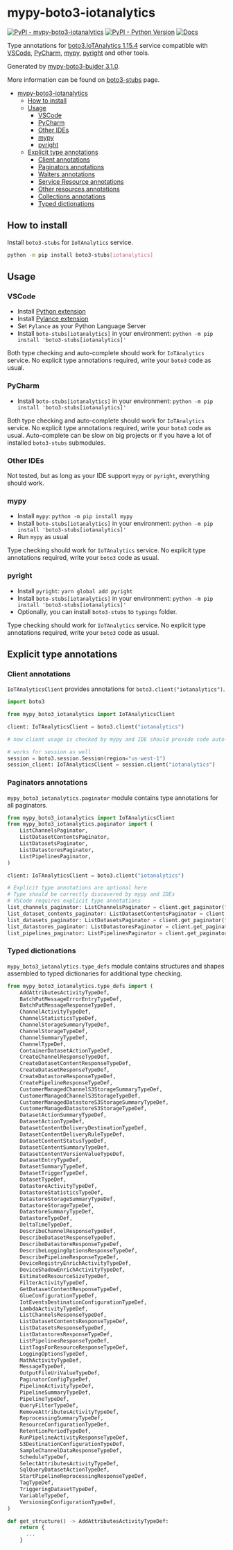 # mypy-boto3-iotanalytics

[![PyPI - mypy-boto3-iotanalytics](https://img.shields.io/pypi/v/mypy-boto3-iotanalytics.svg?color=blue)](https://pypi.org/project/mypy-boto3-iotanalytics)
[![PyPI - Python Version](https://img.shields.io/pypi/pyversions/mypy-boto3-iotanalytics.svg?color=blue)](https://pypi.org/project/mypy-boto3-iotanalytics)
[![Docs](https://img.shields.io/readthedocs/mypy-boto3-builder.svg?color=blue)](https://mypy-boto3-builder.readthedocs.io/)

Type annotations for
[boto3.IoTAnalytics 1.15.4](https://boto3.amazonaws.com/v1/documentation/api/1.15.4/reference/services/iotanalytics.html#IoTAnalytics) service
compatible with
[VSCode](https://code.visualstudio.com/),
[PyCharm](https://www.jetbrains.com/pycharm/),
[mypy](https://github.com/python/mypy),
[pyright](https://github.com/microsoft/pyright)
and other tools.

Generated by [mypy-boto3-buider 3.1.0](https://github.com/vemel/mypy_boto3_builder).

More information can be found on [boto3-stubs](https://pypi.org/project/boto3-stubs/) page.

- [mypy-boto3-iotanalytics](#mypy-boto3-iotanalytics)
  - [How to install](#how-to-install)
  - [Usage](#usage)
    - [VSCode](#vscode)
    - [PyCharm](#pycharm)
    - [Other IDEs](#other-ides)
    - [mypy](#mypy)
    - [pyright](#pyright)
  - [Explicit type annotations](#explicit-type-annotations)
    - [Client annotations](#client-annotations)
    - [Paginators annotations](#paginators-annotations)
    - [Waiters annotations](#waiters-annotations)
    - [Service Resource annotations](#service-resource-annotations)
    - [Other resources annotations](#other-resources-annotations)
    - [Collections annotations](#collections-annotations)
    - [Typed dictionations](#typed-dictionations)

## How to install

Install `boto3-stubs` for `IoTAnalytics` service.

```bash
python -m pip install boto3-stubs[iotanalytics]
```

## Usage

### VSCode

- Install [Python extension](https://marketplace.visualstudio.com/items?itemName=ms-python.python)
- Install [Pylance extension](https://marketplace.visualstudio.com/items?itemName=ms-python.vscode-pylance)
- Set `Pylance` as your Python Language Server
- Install `boto-stubs[iotanalytics]` in your environment: `python -m pip install 'boto3-stubs[iotanalytics]'`

Both type checking and auto-complete should work for `IoTAnalytics` service.
No explicit type annotations required, write your `boto3` code as usual.

### PyCharm

- Install `boto-stubs[iotanalytics]` in your environment: `python -m pip install 'boto3-stubs[iotanalytics]'`

Both type checking and auto-complete should work for `IoTAnalytics` service.
No explicit type annotations required, write your `boto3` code as usual.
Auto-complete can be slow on big projects or if you have a lot of installed `boto3-stubs` submodules.

### Other IDEs

Not tested, but as long as your IDE support `mypy` or `pyright`, everything should work.

### mypy

- Install `mypy`: `python -m pip install mypy`
- Install `boto-stubs[iotanalytics]` in your environment: `python -m pip install 'boto3-stubs[iotanalytics]'`
- Run `mypy` as usual

Type checking should work for `IoTAnalytics` service.
No explicit type annotations required, write your `boto3` code as usual.

### pyright

- Install `pyright`: `yarn global add pyright`
- Install `boto-stubs[iotanalytics]` in your environment: `python -m pip install 'boto3-stubs[iotanalytics]'`
- Optionally, you can install `boto3-stubs` to `typings` folder.

Type checking should work for `IoTAnalytics` service.
No explicit type annotations required, write your `boto3` code as usual.

## Explicit type annotations

### Client annotations

`IoTAnalyticsClient` provides annotations for `boto3.client("iotanalytics")`.

```python
import boto3

from mypy_boto3_iotanalytics import IoTAnalyticsClient

client: IoTAnalyticsClient = boto3.client("iotanalytics")

# now client usage is checked by mypy and IDE should provide code auto-complete

# works for session as well
session = boto3.session.Session(region="us-west-1")
session_client: IoTAnalyticsClient = session.client("iotanalytics")
```

### Paginators annotations

`mypy_boto3_iotanalytics.paginator` module contains type annotations for all paginators.

```python
from mypy_boto3_iotanalytics import IoTAnalyticsClient
from mypy_boto3_iotanalytics.paginator import (
    ListChannelsPaginator,
    ListDatasetContentsPaginator,
    ListDatasetsPaginator,
    ListDatastoresPaginator,
    ListPipelinesPaginator,
)

client: IoTAnalyticsClient = boto3.client("iotanalytics")

# Explicit type annotations are optional here
# Type should be correctly discovered by mypy and IDEs
# VSCode requires explicit type annotations
list_channels_paginator: ListChannelsPaginator = client.get_paginator("list_channels")
list_dataset_contents_paginator: ListDatasetContentsPaginator = client.get_paginator("list_dataset_contents")
list_datasets_paginator: ListDatasetsPaginator = client.get_paginator("list_datasets")
list_datastores_paginator: ListDatastoresPaginator = client.get_paginator("list_datastores")
list_pipelines_paginator: ListPipelinesPaginator = client.get_paginator("list_pipelines")
```







### Typed dictionations

`mypy_boto3_iotanalytics.type_defs` module contains structures and shapes assembled
to typed dictionaries for additional type checking.

```python
from mypy_boto3_iotanalytics.type_defs import (
    AddAttributesActivityTypeDef,
    BatchPutMessageErrorEntryTypeDef,
    BatchPutMessageResponseTypeDef,
    ChannelActivityTypeDef,
    ChannelStatisticsTypeDef,
    ChannelStorageSummaryTypeDef,
    ChannelStorageTypeDef,
    ChannelSummaryTypeDef,
    ChannelTypeDef,
    ContainerDatasetActionTypeDef,
    CreateChannelResponseTypeDef,
    CreateDatasetContentResponseTypeDef,
    CreateDatasetResponseTypeDef,
    CreateDatastoreResponseTypeDef,
    CreatePipelineResponseTypeDef,
    CustomerManagedChannelS3StorageSummaryTypeDef,
    CustomerManagedChannelS3StorageTypeDef,
    CustomerManagedDatastoreS3StorageSummaryTypeDef,
    CustomerManagedDatastoreS3StorageTypeDef,
    DatasetActionSummaryTypeDef,
    DatasetActionTypeDef,
    DatasetContentDeliveryDestinationTypeDef,
    DatasetContentDeliveryRuleTypeDef,
    DatasetContentStatusTypeDef,
    DatasetContentSummaryTypeDef,
    DatasetContentVersionValueTypeDef,
    DatasetEntryTypeDef,
    DatasetSummaryTypeDef,
    DatasetTriggerTypeDef,
    DatasetTypeDef,
    DatastoreActivityTypeDef,
    DatastoreStatisticsTypeDef,
    DatastoreStorageSummaryTypeDef,
    DatastoreStorageTypeDef,
    DatastoreSummaryTypeDef,
    DatastoreTypeDef,
    DeltaTimeTypeDef,
    DescribeChannelResponseTypeDef,
    DescribeDatasetResponseTypeDef,
    DescribeDatastoreResponseTypeDef,
    DescribeLoggingOptionsResponseTypeDef,
    DescribePipelineResponseTypeDef,
    DeviceRegistryEnrichActivityTypeDef,
    DeviceShadowEnrichActivityTypeDef,
    EstimatedResourceSizeTypeDef,
    FilterActivityTypeDef,
    GetDatasetContentResponseTypeDef,
    GlueConfigurationTypeDef,
    IotEventsDestinationConfigurationTypeDef,
    LambdaActivityTypeDef,
    ListChannelsResponseTypeDef,
    ListDatasetContentsResponseTypeDef,
    ListDatasetsResponseTypeDef,
    ListDatastoresResponseTypeDef,
    ListPipelinesResponseTypeDef,
    ListTagsForResourceResponseTypeDef,
    LoggingOptionsTypeDef,
    MathActivityTypeDef,
    MessageTypeDef,
    OutputFileUriValueTypeDef,
    PaginatorConfigTypeDef,
    PipelineActivityTypeDef,
    PipelineSummaryTypeDef,
    PipelineTypeDef,
    QueryFilterTypeDef,
    RemoveAttributesActivityTypeDef,
    ReprocessingSummaryTypeDef,
    ResourceConfigurationTypeDef,
    RetentionPeriodTypeDef,
    RunPipelineActivityResponseTypeDef,
    S3DestinationConfigurationTypeDef,
    SampleChannelDataResponseTypeDef,
    ScheduleTypeDef,
    SelectAttributesActivityTypeDef,
    SqlQueryDatasetActionTypeDef,
    StartPipelineReprocessingResponseTypeDef,
    TagTypeDef,
    TriggeringDatasetTypeDef,
    VariableTypeDef,
    VersioningConfigurationTypeDef,
)

def get_structure() -> AddAttributesActivityTypeDef:
    return {
      ...
    }
```

